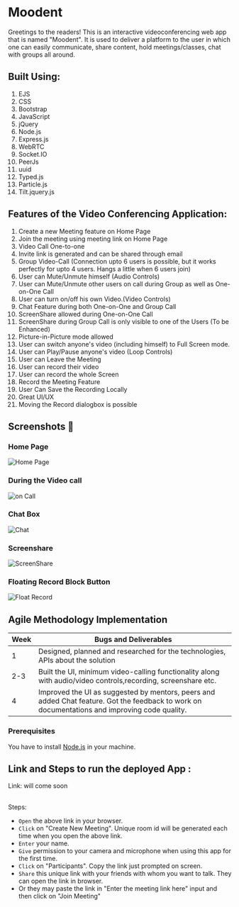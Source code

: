 
# Moodent
Greetings to the readers! This is an interactive videoconferencing web app that is  named "Moodent". It is used to deliver a platform to the user in which one can easily communicate, share content, hold meetings/classes, chat with groups all around. 



## Built Using: 
 1) EJS
 2) CSS
 3) Bootstrap
 4) JavaScript
 5) jQuery
 6) Node.js
 7) Express.js
 8) WebRTC
 9) Socket.IO
 10) PeerJs
 11) uuid
 12) Typed.js
 13) Particle.js
 14) Tilt.jquery.js
 

## Features of the Video Conferencing Application:
  1) Create a new Meeting feature on Home Page
  2) Join the meeting using meeting link on Home Page
  3) Video Call One-to-one
  2) Invite link is generated and can be shared through email
  3) Group Video-Call (Connection upto 6 users is possible, but it works perfectly for upto 4 users. Hangs a little when 6 users join)
  4) User can Mute/Unmute himself (Audio Controls)
  5) User can Mute/Unmute other users on call during Group as well as One-on-One Call
  6) User can turn on/off his own Video.(Video Controls)
  7) Chat Feature during both One-on-One and Group Call
  8) ScreenShare allowed during One-on-One Call
  9) ScreenShare during Group Call is only visible to one of the Users (To be Enhanced)
  10) Picture-in-Picture mode allowed
  11) User can switch anyone's video (including himself) to Full Screen mode.
  12) User can Play/Pause anyone's video (Loop Controls)
  13) User can Leave the Meeting
  14) User can record their video
  15) User can record the whole Screen
  16) Record the Meeting Feature
  17) User Can Save the Recording Locally
  18) Great UI/UX
  19) Moving the Record dialogbox is possible

## Screenshots 📸

### Home Page
![Home Page]()

### During the Video call
![on Call]()

### Chat Box
![Chat]()

### Screenshare
![ScreenShare]()
### Floating Record Block Button
![Float Record]()

## Agile Methodology Implementation

| Week          | Bugs and Deliverables |          
| ------------- | ------------- | 
| 1     | Designed, planned and researched for the technologies, APIs about the solution | 
| 2-3    | Built the UI, minimum video-calling functionality along with audio/video controls,recording, screenshare etc. |  
| 4 | Improved the UI as suggested by mentors, peers and added Chat feature. Got the feedback to work on documentations and improving code quality. |  

### Prerequisites

You have to install [Node.js](https://nodejs.org/en/) in your machine.


## Link and Steps to run the deployed App :
Link: will come soon

<br />Steps:
* `Open` the above link in your browser.
* `Click` on "Create New Meeting". Unique room id will be generated each time when you open the above link.
* `Enter` your name.
* `Give` permission to your camera and microphone when using this app for the first time.
* `Click` on "Participants". Copy the link just prompted on screen.
* `Share` this unique link with your friends with whom you want to talk. They can open the link in browser.
* Or they may paste the link in "Enter the meeting link here" input and then click on "Join Meeting"


